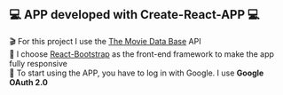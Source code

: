 ## :computer: APP developed with Create-React-APP :computer:

  :clapper:  For this project I use the  [The Movie Data Base](https://www.themoviedb.org/) API </br> 
  :iphone: I choose [React-Bootstrap](https://react-bootstrap.netlify.app/) as the front-end framework to make the app fully responsive </br> 
  :rocket: To start using the APP, you have to log in with Google. I use __Google OAuth 2.0__ 
